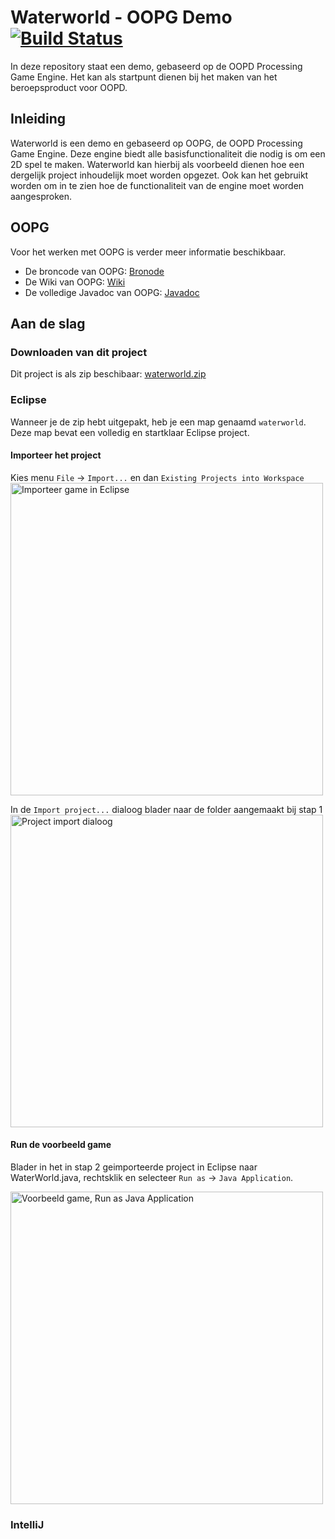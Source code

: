 # Waterworld - OOPG Demo [![Build Status](https://travis-ci.org/HANICA/waterworld.svg?branch=master)](https://travis-ci.org/HANICA/waterworld)

In deze repository staat een demo, gebaseerd op de OOPD Processing Game Engine. Het kan als 
startpunt dienen bij het maken van het beroepsproduct voor OOPD.

## Inleiding

Waterworld is een demo en gebaseerd op OOPG, de OOPD Processing Game Engine. Deze engine biedt 
alle basisfunctionaliteit die nodig is om een 2D spel te maken. Waterworld kan hierbij als 
voorbeeld dienen hoe een dergelijk project inhoudelijk moet worden opgezet. Ook kan het gebruikt 
worden om in te zien hoe de functionaliteit van de engine moet worden aangesproken.

## OOPG

Voor het werken met OOPG is verder meer informatie beschikbaar.

* De broncode van OOPG:   [Bronode](https://github.com/HANICA/oopg) 
* De Wiki van OOPG: [Wiki](https://github.com/HANICA/oopg/wiki)
* De volledige Javadoc van OOPG: [Javadoc](http://hanica.github.io/oopg/) 

## Aan de slag

### Downloaden van dit project

Dit project is als zip beschibaar: [waterworld.zip](http://hanica.github.io/waterworld/waterworld.zip) 

### Eclipse
Wanneer je de zip hebt uitgepakt, heb je een map genaamd ```waterworld```. Deze map bevat een volledig en startklaar
Eclipse project.

#### Importeer het project

Kies menu `File` -> `Import...` en dan `Existing Projects into Workspace`
<img width="500" alt="Importeer game in Eclipse" src="https://user-images.githubusercontent.com/3029472/40170032-c4b53f40-59c7-11e8-853e-382ea1d9549d.png">

In de `Import project...` dialoog blader naar de folder aangemaakt bij stap 1
<img width="500" alt="Project import dialoog" src="https://user-images.githubusercontent.com/3029472/40170031-c49d996c-59c7-11e8-922c-4e4c0ccf9815.png">

#### Run de voorbeeld game
Blader in het in stap 2 geimporteerde project in Eclipse naar WaterWorld.java, rechtsklik en selecteer `Run as` -> `Java Application`.

<img width="500" alt="Voorbeeld game, Run as Java Application" src="https://user-images.githubusercontent.com/3029472/40170444-c5e53f7c-59c8-11e8-82cc-cdc5c4495608.png">

### IntelliJ
